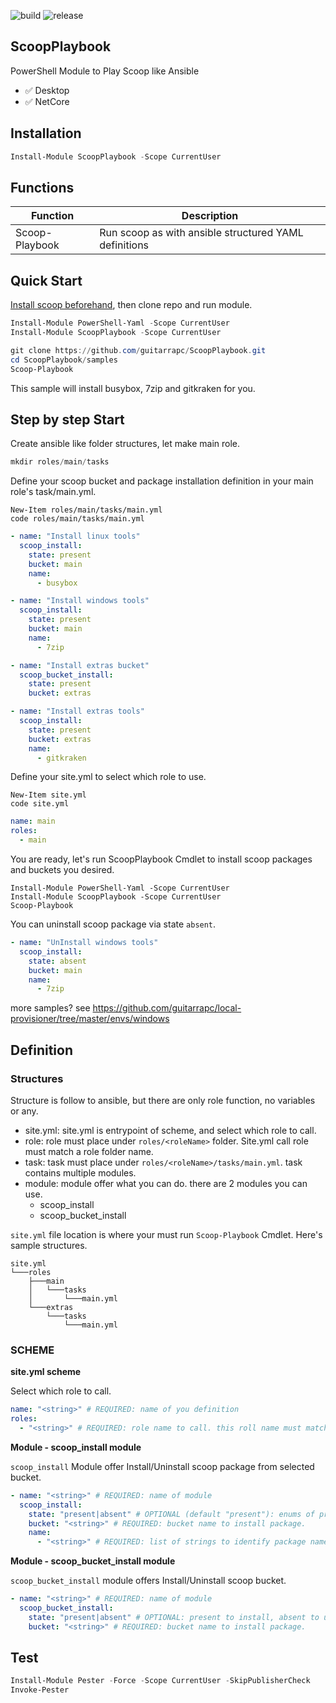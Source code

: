![build](https://github.com/guitarrapc/ScoopPlaybook/workflows/build/badge.svg) ![release](https://github.com/guitarrapc/ScoopPlaybook/workflows/release/badge.svg)

## ScoopPlaybook

PowerShell Module to Play Scoop like Ansible

* :white_check_mark: Desktop
* :white_check_mark: NetCore

## Installation

```ps1
Install-Module ScoopPlaybook -Scope CurrentUser
```

## Functions

Function | Description
---- | ----
Scoop-Playbook | Run scoop as with ansible structured YAML definitions

## Quick Start

[Install scoop beforehand](https://scoop.sh/), then clone repo and run module.

```ps1
Install-Module PowerShell-Yaml -Scope CurrentUser
Install-Module ScoopPlaybook -Scope CurrentUser

git clone https://github.com/guitarrapc/ScoopPlaybook.git
cd ScoopPlaybook/samples
Scoop-Playbook
```

This sample will install busybox, 7zip and gitkraken for you.

## Step by step Start

Create ansible like folder structures, let make main role.

```ps1
mkdir roles/main/tasks
```

Define your scoop bucket and package installation definition in your main role's task/main.yml.

```shell
New-Item roles/main/tasks/main.yml
code roles/main/tasks/main.yml
```

```yaml
- name: "Install linux tools"
  scoop_install:
    state: present
    bucket: main
    name:
      - busybox

- name: "Install windows tools"
  scoop_install:
    state: present
    bucket: main
    name:
      - 7zip

- name: "Install extras bucket"
  scoop_bucket_install:
    state: present
    bucket: extras

- name: "Install extras tools"
  scoop_install:
    state: present
    bucket: extras
    name:
      - gitkraken
```

Define your site.yml to select which role to use.

```shell
New-Item site.yml
code site.yml
```

```yaml
name: main
roles:
  - main
```

You are ready, let's run ScoopPlaybook Cmdlet to install scoop packages and buckets you desired.

```shell
Install-Module PowerShell-Yaml -Scope CurrentUser
Install-Module ScoopPlaybook -Scope CurrentUser
Scoop-Playbook
```

You can uninstall scoop package via state `absent`.

```yaml
- name: "UnInstall windows tools"
  scoop_install:
    state: absent
    bucket: main
    name:
      - 7zip
```

more samples? see https://github.com/guitarrapc/local-provisioner/tree/master/envs/windows

## Definition

### Structures

Structure is follow to ansible, but there are only role function, no variables or any.

* site.yml: site.yml is entrypoint of scheme, and select which role to call.
* role: role must place under `roles/<roleName>` folder. Site.yml call role must match a role folder name.
* task: task must place under `roles/<roleName>/tasks/main.yml`. task contains multiple modules.
* module: module offer what you can do. there are 2 modules you can use.
    * scoop_install
    * scoop_bucket_install

`site.yml` file location is where your must run `Scoop-Playbook` Cmdlet.
Here's sample structures.

```
site.yml
└───roles
    ├───main
    │   └───tasks
    │       └───main.yml
    └───extras
        └───tasks
            └───main.yml
```


### SCHEME

**site.yml scheme**

Select which role to call.

```yaml
name: "<string>" # REQUIRED: name of you definition
roles:
  - "<string>" # REQUIRED: role name to call. this roll name must match rolle file name.
```

**Module - scoop_install module**

`scoop_install` Module offer Install/Uninstall scoop package from selected bucket.

```yaml
- name: "<string>" # REQUIRED: name of module
  scoop_install:
    state: "present|absent" # OPTIONAL (default "present"): enums of present or absent. present to install, absent to uninstall.
    bucket: "<string>" # REQUIRED: bucket name to install package.
    name:
      - "<string>" # REQUIRED: list of strings to identify package names
```

**Module - scoop_bucket_install module**

`scoop_bucket_install` module offers Install/Uninstall scoop bucket.

```yaml
- name: "<string>" # REQUIRED: name of module
  scoop_bucket_install:
    state: "present|absent" # OPTIONAL: present to install, absent to uninstall. default "present".
    bucket: "<string>" # REQUIRED: bucket name to install package.
```

## Test 

```ps1
Install-Module Pester -Force -Scope CurrentUser -SkipPublisherCheck
Invoke-Pester
```
